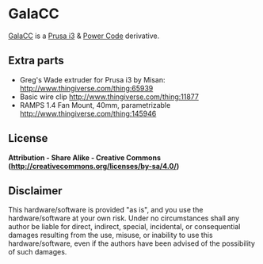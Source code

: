 GalaCC 
===
[GalaCC] is a [Prusa i3] & [Power Code] derivative.

Extra parts
--
- Greg's Wade extruder for Prusa i3 by Misan: <http://www.thingiverse.com/thing:65939>
- Basic wire clip <http://www.thingiverse.com/thing:11877>
- RAMPS 1.4 Fan Mount, 40mm, parametrizable <http://www.thingiverse.com/thing:145946>

License  
--
**Attribution - Share Alike - Creative Commons (<http://creativecommons.org/licenses/by-sa/4.0/>)**  


Disclaimer  
--
This hardware/software is provided "as is", and you use the hardware/software at your own risk. Under no circumstances shall any author be liable for direct, indirect, special, incidental, or consequential damages resulting from the use, misuse, or inability to use this hardware/software, even if the authors have been advised of the possibility of such damages.  

[GalaCC]:http://reprap.org/wiki/GalaCC/es
[Prusa i3]:http://reprap.org/wiki/Prusa_i3
[Power Code]:http://reprap.org/wiki/PowerCode/es